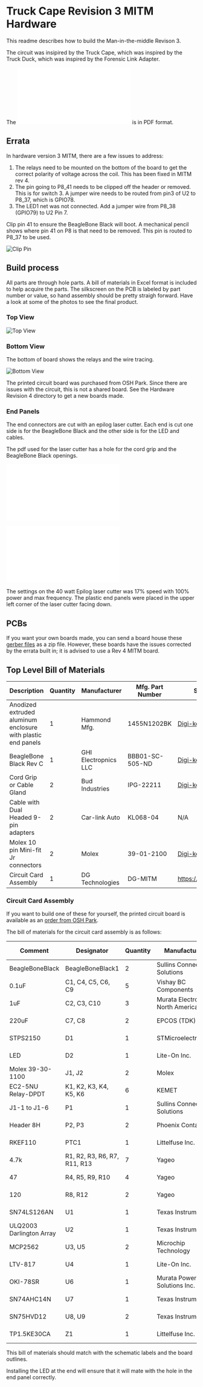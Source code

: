 # Truck Cape Revision 3 MITM Hardware
This readme describes how to build the Man-in-the-middle Revison 3.

The circuit was insipired by the Truck Cape, which was inspired by the Truck Duck, which was inspired by the Forensic Link Adapter. 

The ![Schematic](TruckCapev3MITMSchematic.pdf) is in PDF format.

## Errata
In hardware version 3 MITM, there are a few issues to address:
  1. The relays need to be mounted on the bottom of the board to get the correct polarity of voltage across the coil. This has been fixed in MITM rev 4.
  2. The pin going to P8_41 needs to be clipped off the header or removed. This is for switch 3. A jumper wire needs to be routed from pin3 of U2 to P8_37, which is GPIO78.
  3. The LED1 net was not connected. Add a jumper wire from P8_38 (GPIO79) to U2 Pin 7. 

Clip pin 41 to ensure the BeagleBone Black will boot. A mechanical pencil shows where pin 41 on P8 is that need to be removed. This pin is routed to P8_37 to be used.

![Clip Pin](Pin41isRemoved.jpg)

## Build process
All parts are through hole parts. A bill of materials in Excel format is included to help acquire the parts. The silkscreen on the PCB is labeled by part number or value, so hand assembly should be pretty straigh forward. Have a look at some of the photos to see the final product.


### Top View

![Top View](MITM_Relays_on_Bottom.jpg)

### Bottom View
The bottom of board shows the relays and the wire tracing.

![Bottom View](MITM_with_Relays_and_Jumpers.jpg)


The printed circuit board was purchased from OSH Park. Since there are issues with the circuit, this is not a shared board. See the Hardware Revision 4 directory to get a new boards made. 

### End Panels
The end connectors are cut with an epilog laser cutter. Each end is cut one side is for the BeagleBone Black and the other side is for the LED and cables.

The pdf used for the laser cutter has a hole for the cord grip and the BeagleBone Black openings. 

![BeagleBone End](Hammond_1455N_BeagleBone_End.pdf)

![LED End](Hammond_1455N_End_B.pdf)

The settings on the 40 watt Epilog laser cutter was 17% speed with 100% power and max frequency. The plastic end panels were placed in the upper left corner of the laser cutter facing down. 

## PCBs
If you want your own boards made, you can send a board house these [gerber files](TruckCapeHammondRev3MITM.zip) as a zip file. However, these boards have the issues corrected by the errata built in; it is advised to use a Rev 4 MITM board.

## Top Level Bill of Materials

| Description | Quantity | Manufacturer | Mfg. Part Number | Supplier Link |
|---|---|---|---|---|
| Anodized extruded aluminum enclosure with plastic end panels | 1 | Hammond Mfg. | 1455N1202BK | [Digi-key](https://www.digikey.com/product-detail/en/hammond-manufacturing/1455N1202BK/HM1501-ND/460176) |
| BeagleBone Black Rev C | 1 | GHI Electropnics LLC | BBB01-SC-505-ND | [Digi-key](https://www.digikey.com/product-detail/en/ghi-electronics-llc/BBB01-SC-505/BBB01-SC-505-ND/6210999) |
| Cord Grip or Cable Gland | 2 | Bud Industries | IPG-22211 | [Digi-key](https://www.digikey.com/product-detail/en/bud-industries/IPG-22211/377-2185-ND/5291487) |
| Cable with Dual Headed 9-pin adapters | 2 | Car-link Auto | KL068-04 | N/A |
| Molex 10 pin Mini-fit Jr connectors | 2 | Molex | 39-01-2100 | [Digi-key](https://www.digikey.com/product-detail/en/molex/39-01-2100/WM3704-ND/61385) |
| Circuit Card Assembly | 1 | DG Technologies | DG-MITM | https://www.dgtech.com |

### Circuit Card Assembly
If you want to build one of these for yourself, the printed circuit board is available as an [order from OSH Park](https://oshpark.com/shared_projects/IROrdsvO).

The bill of materials for the circuit card assembly is as follows:

| Comment |  Designator  | Quantity | Manufacturer | Part Number | Supplier | Supplier Part Number |
| ------- | ------- | ------- | ------- | -------  | ------- | ------- |
| BeagleBoneBlack  | BeagleBoneBlack1 |  2 | Sullins Connector Solutions | PREC023DAAN-RC | Digi-Key | S2012EC-23-ND |
| 0.1uF  | C1, C4, C5, C6, C9  | 5 | Vishay BC Components | K104K20X7RH53H5 | Digi-Key | BC5139-ND |
| 1uF  | C2, C3, C10 | 3 | Murata Electronics North America | RDER72A105K2M1H03A | Digi-Key | 490-9198-1-ND |
| 220uF | C7, C8 |  2 | EPCOS (TDK) | B41858C6227M000 | Digi-Key | 495-6000-ND |
| STPS2150  | D1 | 1 | STMicroelectronics | STPS2150 | Digi-Key | 497-3213-1-ND |
| LED | D2  | 1 | Lite-On Inc. | LTL-4233 | Digi-Key | 160-1130-ND |
| Molex 39-30-1100 | J1, J2  | 2 | Molex | 39-30-1100 | Digi-Key | WM1355-ND |
| EC2-5NU Relay-DPDT  | K1, K2, K3, K4, K5, K6  | 6 | KEMET | EC2-5NU | Digi-Key | 399-11052-5-ND |
| J1-1 to J1-6 |  P1 | 1 | Sullins Connector Solutions | PPPC061LFBN-RC | Digi-Key | S7039-ND |
| Header 8H |  P2, P3 |  2 | Phoenix Contact | 1789472 | Digi-Key | 277-14044-ND |
| RKEF110 | PTC1 | 1 | Littelfuse Inc. | RKEF110 | Digi-Key | RKEF110HF-ND |
| 4.7k | R1, R2, R3, R6, R7, R11, R13  | 7 | Yageo | CFR-25JB-52-4K7 | Digi-Key | 4.7KQBK-ND |
| 47 | R4, R5, R9, R10  | 4 | Yageo | CFR-25JB-52-47R | Digi-Key | 47QBK-ND |
| 120  | R8, R12  | 2 | Yageo | MFP-25BRD52-120R | Digi-Key | 120ADCT-ND |
| SN74LS126AN  | U1  | 1 | Texas Instruments | SN74LS126AN | Digi-Key | 296-3643-5-ND |
| ULQ2003 Darlington Array | U2  | 1 | Texas Instruments | ULQ2003AN | Digi-Key | 296-22623-5-ND |
| MCP2562 | U3, U5 | 2 | Microchip Technology | MCP2562-E/P | Digi-Key | 296-26344-1-ND |
| LTV-817 | U4  | 1 | Lite-On Inc. | LTV-817 | Digi-Key | 160-1366-5-ND |
| OKI-78SR | U6  | 1 | Murata Power Solutions Inc. | OKI-78SR-5/1.5-W36H-C | Digi-Key | 811-2692-ND |
| SN74AHC14N | U7 | 1 | Texas Instruments | SN74AHC14N | Digi-Key | 296-4550-5-ND |
| SN75HVD12  | U8, U9  | 2 | Texas Instruments | SN75HVD12P | Digi-Key | SN75HVD12P |
| TP1.5KE30CA | Z1  | 1 | Littelfuse Inc. | TP1.5KE30CA | Digi-Key | F7610CT-ND |

This bill of materials should match with the schematic labels and the board outlines.

Installing the LED at the end will ensure that it will mate with the hole in the end panel correctly.
